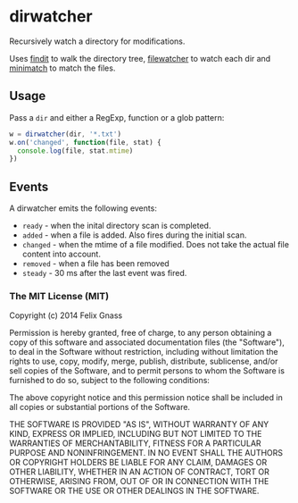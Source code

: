 # dirwatcher

Recursively watch a directory for modifications.

Uses [findit](https://npmjs.org/package/findit) to walk the directory tree,
[filewatcher](https://npmjs.org/package/filewatcher) to watch each dir
and [minimatch](https://npmjs.org/package/minimatch) to match the files.

## Usage

Pass a `dir` and either a RegExp, function or a glob pattern:

```js
w = dirwatcher(dir, '*.txt')
w.on('changed', function(file, stat) {
  console.log(file, stat.mtime)
})
```

## Events

A dirwatcher emits the following events:

* `ready` - when the inital directory scan is completed.
* `added` - when a file is added. Also fires during the initial scan.
* `changed` - when the mtime of a file modified. Does not take the actual file content into account.
* `removed` - when a file has been removed
* `steady` - 30 ms after the last event was fired.

### The MIT License (MIT)

Copyright (c) 2014 Felix Gnass

Permission is hereby granted, free of charge, to any person obtaining a copy
of this software and associated documentation files (the "Software"), to deal
in the Software without restriction, including without limitation the rights
to use, copy, modify, merge, publish, distribute, sublicense, and/or sell
copies of the Software, and to permit persons to whom the Software is
furnished to do so, subject to the following conditions:

The above copyright notice and this permission notice shall be included in
all copies or substantial portions of the Software.

THE SOFTWARE IS PROVIDED "AS IS", WITHOUT WARRANTY OF ANY KIND, EXPRESS OR
IMPLIED, INCLUDING BUT NOT LIMITED TO THE WARRANTIES OF MERCHANTABILITY,
FITNESS FOR A PARTICULAR PURPOSE AND NONINFRINGEMENT. IN NO EVENT SHALL THE
AUTHORS OR COPYRIGHT HOLDERS BE LIABLE FOR ANY CLAIM, DAMAGES OR OTHER
LIABILITY, WHETHER IN AN ACTION OF CONTRACT, TORT OR OTHERWISE, ARISING FROM,
OUT OF OR IN CONNECTION WITH THE SOFTWARE OR THE USE OR OTHER DEALINGS IN
THE SOFTWARE.
